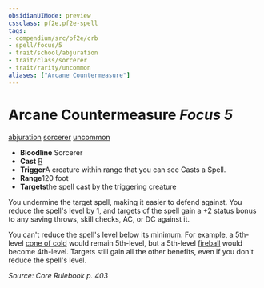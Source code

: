 ```yaml
---
obsidianUIMode: preview
cssclass: pf2e,pf2e-spell
tags:
- compendium/src/pf2e/crb
- spell/focus/5
- trait/school/abjuration
- trait/class/sorcerer
- trait/rarity/uncommon
aliases: ["Arcane Countermeasure"]
---
```

# Arcane Countermeasure *Focus 5*   
[abjuration](abjuration.md)  [sorcerer](rules/traits/sorcerer.md)  [uncommon](uncommon.md)  

- **Bloodline** Sorcerer
- **Cast** [R](chapter-9-playing-the-game.md#Actions "Reaction") 
- **Trigger**A creature within range that you can see Casts a Spell.
- **Range**120 foot
- **Targets**the spell cast by the triggering creature

You undermine the target spell, making it easier to defend against. You reduce the spell's level by 1, and targets of the spell gain a +2 status bonus to any saving throws, skill checks, AC, or DC against it.

You can't reduce the spell's level below its minimum. For example, a 5th-level [cone of cold](cone-of-cold.md) would remain 5th-level, but a 5th-level [fireball](compendium/spells/fireball.md) would become 4th-level. Targets still gain all the other benefits, even if you don't reduce the spell's level.

*Source: Core Rulebook p. 403*